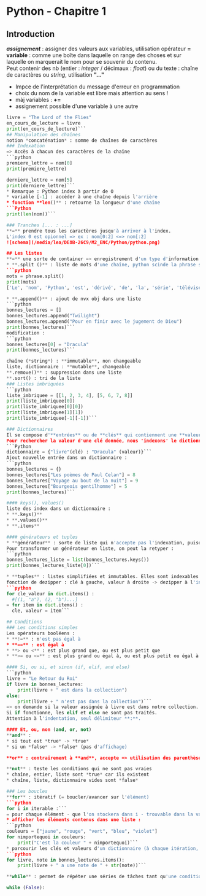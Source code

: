 # Python - Chapitre 1
## Introduction
__*assignement*__ : assigner des valeurs aux variables, utilisation opérateur **=**  
**variable** : comme une boîte dans laquelle on range des choses et sur laquelle on marquerait le nom pour se souvenir du contenu.  
Peut contenir des nb (entier : *integer* / décimaux : *float*) ou du texte : chaîne de caractères ou *string*, utilisation **"..."**  
* Impce de l'interprétation du message d'erreur en programmation  
* choix du nom de la variable est libre mais attention au sens !
* màj variables : **+=**
* assignement possible d'une variable à une autre

```python
livre = "The Lord of the Flies"
en_cours_de_lecture = livre
print(en_cours_de_lecture)```  
## Manipulation des chaînes
notion *concaténation* : somme de chaînes de caractères  
### Indexation
=> Accès à chacun des caractères de la chaîne  
```python
premiere_lettre = nom[0]
print(premiere_lettre)

derniere_lettre = nom[5]
print(derniere_lettre)```  
* Remarque : Python index à partir de O
* variable [-1] : accéder à une chaîne depuis l'arrière
* fonction **len()** : retourne la longueur d'une chaîne
```Python
print(len(nom))```

### Tranches [... : ...]
**=** prendre tous les caractères jusqu'à arriver à l'index.  
L'index 0 est opionnel => ex : nom[0:2] <=> nom[:2]  
![schema](/media/lea/DE8B-26C9/M2_ENC/Python/python.png)

## Les listes
**=** une sorte de container => enregistrement d'un type d'information  
* **.split ()** : liste de mots d'une chaîne, python scinde la phrase sur les espaces et retourne une liste de mots.  
```python
mots = phrase.split()
print(mots)
['Le', 'nom', 'Python', 'est', 'dérivé', 'de', 'la', 'série', 'télévisée', 'Monty', "Python's", 'Flying', 'Circus.']```

* **.append()** : ajout de nvx obj dans une liste
```python
bonnes_lectures = []
bonnes_lectures.append("Twilight")
bonnes_lectures.append("Pour en finir avec le jugement de Dieu")
print(bonnes_lectures)```
modification :
```python
bonnes_lectures[0] = "Dracula"
print(bonnes_lectures)```

chaîne (*string*) : **immutable**, non changeable  
liste, dictionnaire : **mutable**, changeable  
**.remove()** : suppression dans une liste  
**.sort() : tri de la liste
### Listes imbriquées
```python
liste_imbriquee = [[1, 2, 3, 4], [5, 6, 7, 8]]
print(liste_imbriquee[0])
print(liste_imbriquee[0][0])
print(liste_imbriquee[1][1])
print(liste_imbriquee[-1][-1])```

### Dictionnaires
Il se compose d'**entrées** ou de **clés** qui contiennent une **valeur**.  
Pour rechercher la valeur d'une clé donnée, nous 'indexons' le dictionnaire en utilisant la clé.
```Python
dictionnaire = {"livre"(clé) : "Dracula" (valeur)}```
Ajout nouvelle entrée dans un dictionnaire :
```python
bonnes_lectures = {}
bonnes_lectures["Les poèmes de Paul Celan"] = 8
bonnes_lectures["Voyage au bout de la nuit"] = 9
bonnes_lectures["Bourgeois gentilhomme"] = 5
print(bonnes_lectures)```

#### keys(), values()
liste des index dans un dictionnaire :
* **.keys()**
* **.values()**
* **.items**

#### générateurs et tuples
* **générateur** : sorte de liste qui n'accepte pas l'indexation, puisqu'elles n'ont pas encore été calculées. Liste qui est en cours de constitution  
Pour transformer un générateur en liste, on peut la retyper :
```python
bonnes_lectures_liste = list(bonnes_lectures.keys())
print(bonnes_lectures_liste[0])```

* **tuples** : listes simplifiées et immutables. Elles sont indexables mais, comme les chaînes, ne supportent pas les changements  
fonction de dezipper : clé à gauche, valeur à droite -> dezipper à l'intérieur de la bouble
```python
for cle_valeur in dict.items() :
  #[(1, "a"), (2, "b")...]
= for item in dict.items() :
  cle, valeur = item```

## Conditions
### Les conditions simples
Les opérateurs booléens :
* **!=** : n'est pas égal à
* **==** : est égal à
* **> ou <** : est plus grand que, ou est plus petit que
* **>= ou <=** : est plus grand ou égal à, ou est plus petit ou égal à

#### Si, ou si, et sinon (if, elif, and else)
```python
livre = "Le Retour du Roi"
if livre in bonnes_lectures:
    print(livre + " est dans la collection")
else:
    print(livre + " n'est pas dans la collection")```
=> on demande si la valeur assignée à livre est dans notre collection. La partie if sera évaluée en *true* ou *false*  
Si if fonctionne, les elif et else ne sont pas traités.  
Attention à l'indentation, seul délimiteur **:**.

#### Et, ou, non (and, or, not)
**and** :
* si tout est *true* -> *true*
* si un *false* -> *false* (pas d'affichage)

**or** : contrairement à **and**, accepte => utilisation des parenthèses. Attention à l'ordre des conditions, car continue tant qu'elle n'a pas trouvé une condition *true*.

**not** : teste les conditions qui ne sont pas vraies
* chaîne, entier, liste sont *true* car ils existent
* chaîne, liste, dictionnaire vides sont *false*

### Les boucles
**for** : itératif (= boucler/avancer sur l'élément)  
```python
for i in iterable :```
= pour chaque élément - que l'on stockera dans i - trouvable dans la variable iterable  
* afficher les éléments contenus dans une liste :
```python
couleurs = ["jaune", "rouge", "vert", "bleu", "violet"]
for nimportequoi in couleurs:
    print("C'est la couleur " + nimportequoi)```
* parcourir les clés et valeurs d'un dictionnaire (à chaque itération, retourne un *tuple* clé-valeur):
```python
for livre, note in bonnes_lectures.items():
    print(livre + " a une note de " + str(note))```

**while** : permet de répéter une séries de tâches tant qu'une condition n'est pas *true*, et exprimée de la manière suivante :

while (False):
